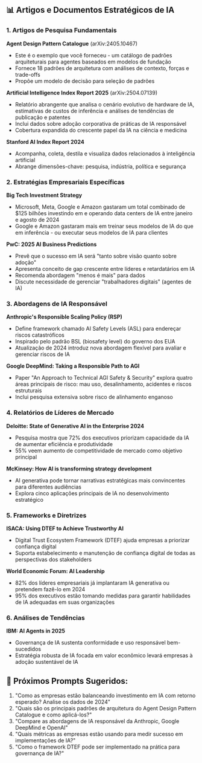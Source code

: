 ## 📊 Artigos e Documentos Estratégicos de IA

### 1. Artigos de Pesquisa Fundamentais

**Agent Design Pattern Catalogue** (arXiv:2405.10467)

- Este é o exemplo que você forneceu - um catálogo de padrões arquiteturais para agentes baseados em modelos de fundação
- Fornece 18 padrões de arquitetura com análises de contexto, forças e trade-offs
- Propõe um modelo de decisão para seleção de padrões

**Artificial Intelligence Index Report 2025** (arXiv:2504.07139)

- Relatório abrangente que analisa o cenário evolutivo de hardware de IA, estimativas de custos de inferência e análises de tendências de publicação e patentes
- Inclui dados sobre adoção corporativa de práticas de IA responsável
- Cobertura expandida do crescente papel da IA na ciência e medicina

**Stanford AI Index Report 2024**

- Acompanha, coleta, destila e visualiza dados relacionados à inteligência artificial
- Abrange dimensões-chave: pesquisa, indústria, política e segurança

### 2. Estratégias Empresariais Específicas

**Big Tech Investment Strategy**

- Microsoft, Meta, Google e Amazon gastaram um total combinado de $125 bilhões investindo em e operando data centers de IA entre janeiro e agosto de 2024
- Google e Amazon gastaram mais em treinar seus modelos de IA do que em inferência - ou executar seus modelos de IA para clientes

**PwC: 2025 AI Business Predictions**

- Prevê que o sucesso em IA será "tanto sobre visão quanto sobre adoção"
- Apresenta conceito de gap crescente entre líderes e retardatários em IA
- Recomenda abordagem "menos é mais" para dados
- Discute necessidade de gerenciar "trabalhadores digitais" (agentes de IA)

### 3. Abordagens de IA Responsável

**Anthropic's Responsible Scaling Policy (RSP)**

- Define framework chamado AI Safety Levels (ASL) para endereçar riscos catastróficos
- Inspirado pelo padrão BSL (biosafety level) do governo dos EUA
- Atualização de 2024 introduz nova abordagem flexível para avaliar e gerenciar riscos de IA

**Google DeepMind: Taking a Responsible Path to AGI**

- Paper "An Approach to Technical AGI Safety & Security" explora quatro áreas principais de risco: mau uso, desalinhamento, acidentes e riscos estruturais
- Inclui pesquisa extensiva sobre risco de alinhamento enganoso

### 4. Relatórios de Líderes de Mercado

**Deloitte: State of Generative AI in the Enterprise 2024**

- Pesquisa mostra que 72% dos executivos priorizam capacidade da IA de aumentar eficiência e produtividade
- 55% veem aumento de competitividade de mercado como objetivo principal

**McKinsey: How AI is transforming strategy development**

- AI generativa pode tornar narrativas estratégicas mais convincentes para diferentes audiências
- Explora cinco aplicações principais de IA no desenvolvimento estratégico

### 5. Frameworks e Diretrizes

**ISACA: Using DTEF to Achieve Trustworthy AI**

- Digital Trust Ecosystem Framework (DTEF) ajuda empresas a priorizar confiança digital
- Suporta estabelecimento e manutenção de confiança digital de todas as perspectivas dos stakeholders

**World Economic Forum: AI Leadership**

- 82% dos líderes empresariais já implantaram IA generativa ou pretendem fazê-lo em 2024
- 95% dos executivos estão tomando medidas para garantir habilidades de IA adequadas em suas organizações

### 6. Análises de Tendências

**IBM: AI Agents in 2025**

- Governança de IA sustenta conformidade e uso responsável bem-sucedidos
- Estratégia robusta de IA focada em valor econômico levará empresas à adoção sustentável de IA

## 🎯 Próximos Prompts Sugeridos:

1. "Como as empresas estão balanceando investimento em IA com retorno esperado? Analise os dados de 2024"
2. "Quais são os principais padrões de arquitetura do Agent Design Pattern Catalogue e como aplicá-los?"
3. "Compare as abordagens de IA responsável da Anthropic, Google DeepMind e OpenAI"
4. "Quais métricas as empresas estão usando para medir sucesso em implementações de IA?"
5. "Como o framework DTEF pode ser implementado na prática para governança de IA?"